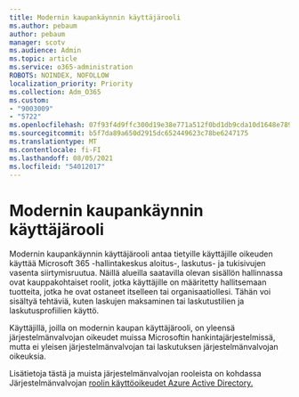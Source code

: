```yaml
---
title: Modernin kaupankäynnin käyttäjärooli
ms.author: pebaum
author: pebaum
manager: scotv
ms.audience: Admin
ms.topic: article
ms.service: o365-administration
ROBOTS: NOINDEX, NOFOLLOW
localization_priority: Priority
ms.collection: Adm_O365
ms.custom:
- "9003009"
- "5722"
ms.openlocfilehash: 07f93f4d9ffc300d19e38e771a512f0bd1db9cda10d1648e789917d85a1a39df
ms.sourcegitcommit: b5f7da89a650d2915dc652449623c78be6247175
ms.translationtype: MT
ms.contentlocale: fi-FI
ms.lasthandoff: 08/05/2021
ms.locfileid: "54012017"
---
```

# <a name="modern-commerce-user-role"></a>Modernin kaupankäynnin käyttäjärooli

Modernin kaupankäynnin käyttäjärooli antaa tietyille käyttäjille oikeuden käyttää Microsoft 365 -hallintakeskus aloitus-,  laskutus- ja tukisivujen vasenta siirtymisruutua.  Näillä alueilla saatavilla olevan sisällön hallinnassa ovat kauppakohtaiset roolit, jotka käyttäjille on määritetty hallitsemaan tuotteita, jotka he ovat ostaneet itselleen tai organisaatiollesi. Tähän voi sisältyä tehtäviä, kuten laskujen maksaminen tai laskutustilien ja laskutusprofiilien käyttö.

Käyttäjillä, joilla on modernin kaupan käyttäjärooli, on yleensä järjestelmänvalvojan oikeudet muissa Microsoftin hankintajärjestelmissä, mutta ei yleisen järjestelmänvalvojan tai laskutuksen järjestelmänvalvojan oikeuksia.

Lisätietoja tästä ja muista järjestelmänvalvojan rooleista on kohdassa Järjestelmänvalvojan [roolin käyttöoikeudet Azure Active Directory.](https://docs.microsoft.com/azure/active-directory/users-groups-roles/directory-assign-admin-roles#modern-commerce-administrator)